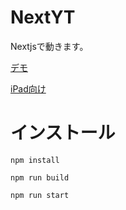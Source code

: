 # NextYT
Nextjsで動きます。

[デモ](https://fwsg2s-3000.csb.app/)

[iPad向け](https://github.com/oasoobi/nextyt/releases)

# インストール

```
npm install
```


```
npm run build
```

```
npm run start
```

